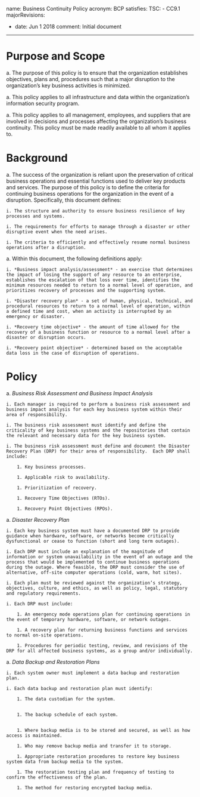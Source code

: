 name: Business Continuity Policy
acronym: BCP
satisfies:
  TSC:
    - CC9.1
majorRevisions:
  - date: Jun 1 2018
    comment: Initial document
---


# Purpose and Scope

a.  The purpose of this policy is to ensure that the organization establishes objectives, plans and, procedures such that a major disruption to the organization’s key business activities is minimized.  

a. This policy applies to all infrastructure and data within the organization’s information security program.

a. This policy applies to all management, employees, and suppliers that are involved in decisions and processes affecting the organization’s business continuity. This policy must be made readily available to all whom it applies to.

# Background

a.  The success of the organization is reliant upon the preservation of critical business operations and essential functions used to deliver key products and services. The purpose of this policy is to define the criteria for continuing business operations for the organization in the event of a disruption. Specifically, this document defines:

    i. The structure and authority to ensure business resilience of key processes and systems.

    i. The requirements for efforts to manage through a disaster or other disruptive event when the need arises. 

    i. The criteria to efficiently and effectively resume normal business operations after a disruption.

a.  Within this document, the following definitions apply: 

    i. *Business impact analysis/assessment* - an exercise that determines the impact of losing the support of any resource to an enterprise, establishes the escalation of that loss over time, identifies the minimum resources needed to return to a normal level of operation, and prioritizes recovery of processes and the supporting system. 

    i. *Disaster recovery plan* - a set of human, physical, technical, and procedural resources to return to a normal level of operation, within a defined time and cost, when an activity is interrupted by an emergency or disaster. 
    
    i. *Recovery time objective* - the amount of time allowed for the recovery of a business function or resource to a normal level after a disaster or disruption occurs. 
    
    i. *Recovery point objective* - determined based on the acceptable data loss in the case of disruption of operations. 

# Policy

a.  *Business Risk Assessment and Business Impact Analysis*

    i. Each manager is required to perform a business risk assessment and business impact analysis for each key business system within their area of responsibility. 

    i. The business risk assessment must identify and define the criticality of key business systems and the repositories that contain the relevant and necessary data for the key business system. 

    i. The business risk assessment must define and document the Disaster Recovery Plan (DRP) for their area of responsibility.  Each DRP shall include:
    
        1. Key business processes.
        
        1. Applicable risk to availability.

        1. Prioritization of recovery.

        1. Recovery Time Objectives (RTOs).

        1. Recovery Point Objectives (RPOs).

a.  *Disaster Recovery Plan*

    i. Each key business system must have a documented DRP to provide guidance when hardware, software, or networks become critically dysfunctional or cease to function (short and long term outages).

    i. Each DRP must include an explanation of the magnitude of information or system unavailability in the event of an outage and the process that would be implemented to continue business operations during the outage. Where feasible, the DRP must consider the use of alternative, off-site computer operations (cold, warm, hot sites).

    i. Each plan must be reviewed against the organization’s strategy, objectives, culture, and ethics, as well as policy, legal, statutory and regulatory requirements.

    i. Each DRP must include:

        1. An emergency mode operations plan for continuing operations in the event of temporary hardware, software, or network outages.

        1. A recovery plan for returning business functions and services to normal on-site operations. 

        1. Procedures for periodic testing, review, and revisions of the DRP for all affected business systems, as a group and/or individually.

a.  *Data Backup and Restoration Plans*

    i. Each system owner must implement a data backup and restoration plan. 

    i. Each data backup and restoration plan must identify:

        1. The data custodian for the system.


        1. The backup schedule of each system.


        1. Where backup media is to be stored and secured, as well as how access is maintained.

        1. Who may remove backup media and transfer it to storage.

        1. Appropriate restoration procedures to restore key business system data from backup media to the system.
 
        1. The restoration testing plan and frequency of testing to confirm the effectiveness of the plan. 

        1. The method for restoring encrypted backup media. 
